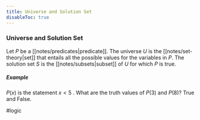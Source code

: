 ```yaml
---
title: Universe and Solution Set
disableToc: true
---
```


### Universe and Solution Set
Let $P$ be a [[notes/predicates|predicate]].
The universe $U$ is the [[notes/set-theory|set]] that entails all the possible values for the variables in $P$.
The solution set $S$ is the [[notes/subsets|subset]] of $U$ for which $P$ is true.

##### Example
$P(x)$ is the statement $x < 5$ . What are the truth values of $P(3)$ and $P(8)$?
True and False.

#logic
